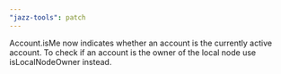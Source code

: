 ```yaml
---
"jazz-tools": patch
---
```


Account.isMe now indicates whether an account is the currently active account. To check if an account is the owner of the local node use isLocalNodeOwner instead.

